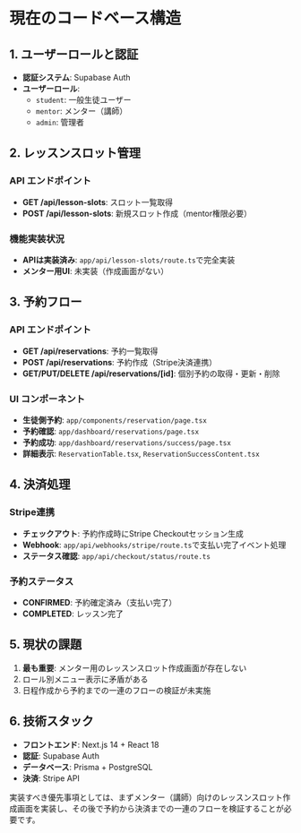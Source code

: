 # 現在のコードベース構造

## 1. ユーザーロールと認証
- **認証システム**: Supabase Auth
- **ユーザーロール**: 
  - `student`: 一般生徒ユーザー
  - `mentor`: メンター（講師）
  - `admin`: 管理者

## 2. レッスンスロット管理
### API エンドポイント
- **GET /api/lesson-slots**: スロット一覧取得 
- **POST /api/lesson-slots**: 新規スロット作成（mentor権限必要）

### 機能実装状況
- **APIは実装済み**: `app/api/lesson-slots/route.ts`で完全実装
- **メンター用UI**: 未実装（作成画面がない）

## 3. 予約フロー
### API エンドポイント
- **GET /api/reservations**: 予約一覧取得
- **POST /api/reservations**: 予約作成（Stripe決済連携）
- **GET/PUT/DELETE /api/reservations/[id]**: 個別予約の取得・更新・削除

### UI コンポーネント
- **生徒側予約**: `app/components/reservation/page.tsx`
- **予約確認**: `app/dashboard/reservations/page.tsx`
- **予約成功**: `app/dashboard/reservations/success/page.tsx`
- **詳細表示**: `ReservationTable.tsx`, `ReservationSuccessContent.tsx`

## 4. 決済処理
### Stripe連携
- **チェックアウト**: 予約作成時にStripe Checkoutセッション生成
- **Webhook**: `app/api/webhooks/stripe/route.ts`で支払い完了イベント処理
- **ステータス確認**: `app/api/checkout/status/route.ts`

### 予約ステータス
- **CONFIRMED**: 予約確定済み（支払い完了）
- **COMPLETED**: レッスン完了

## 5. 現状の課題
1. **最も重要**: メンター用のレッスンスロット作成画面が存在しない
2. ロール別メニュー表示に矛盾がある
3. 日程作成から予約までの一連のフローの検証が未実施

## 6. 技術スタック
- **フロントエンド**: Next.js 14 + React 18
- **認証**: Supabase Auth
- **データベース**: Prisma + PostgreSQL
- **決済**: Stripe API

実装すべき優先事項としては、まずメンター（講師）向けのレッスンスロット作成画面を実装し、その後で予約から決済までの一連のフローを検証することが必要です。
